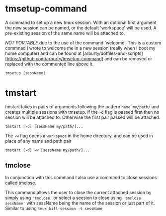 # tmsetup-command

A command to set up a new tmux session.  With an optional first argument the
new session can be named, or the default 'workspace' will be used.  A
pre-existing session of the same name will be attached to.

*NOT PORTABLE* due to the use of the command 'welcome'.  This is a custom
commnad I wrote to welcome me in a new session (really when I boot my home
computer) and can be found at
[arburty/dotfiles-and-scripts][https://github.com/arburty/tmsetup-command] and
can be removed or replaced with the commented line above it.

`tmsetup [sessName]`

# tmstart

tmstart takes in pairs of arguments following the pattern `name my/path/` and
creates multiple sessions with tmsetup.  if the `-d` flag is passed first then
no session will be attached to.  Otherwise the first pair passed will be
attached.

`tmstart [-d] [sessName my/path/]... `

The `-w` flag opens a `workspace` in the home directory, and can be used in
place of any name and path pair 

`tmstart [-d] -w [sessName my/path/]...`

## tmclose

In conjunction with this command I also use a command to close sessions called
tmclose.

This command allows the user to close the current attached session by simply
using `'tmclose'` or select a seesion to close using `'tmclose sessName'` with
sessName being the name of the session or just part of it.  Similar to using
`tmux kill-session -t sessName`
